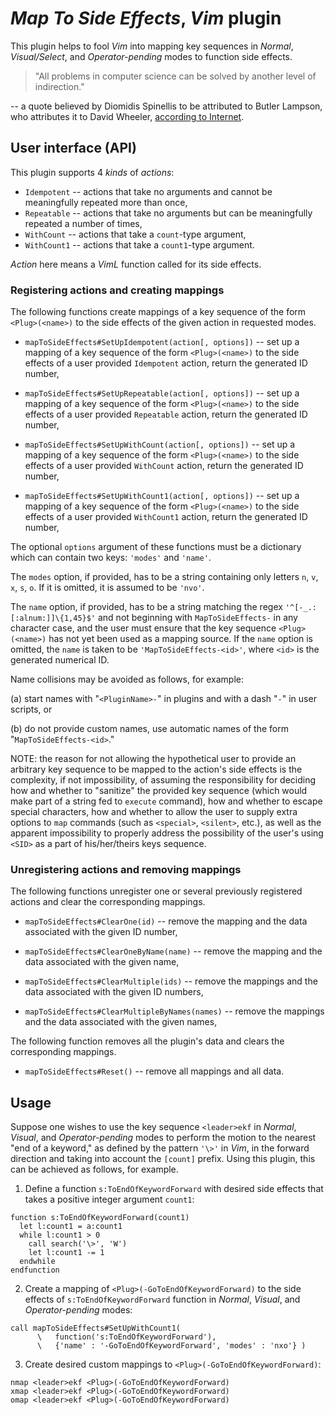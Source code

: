 # *Map To Side Effects*, *Vim* plugin

This plugin helps to fool *Vim* into mapping key sequences in *Normal*,
*Visual/Select*, and *Operator-pending* modes to function side effects.

> "All problems in computer science can be solved by another level
> of indirection."

-- a quote believed by Diomidis Spinellis to be attributed to
Butler Lampson, who attributes it to David Wheeler,
[according to Internet](
  http://www.dmst.aueb.gr/dds/pubs/inbook/beautiful_code/html/Spi07g.html).

## User interface (API)

This plugin supports 4 *kinds* of *actions*:

* `Idempotent` -- actions that take no arguments and cannot be
  meaningfully repeated more than once,
* `Repeatable` -- actions that take no arguments but can be
  meaningfully repeated a number of times,
* `WithCount`  -- actions that take a `count`-type argument,
* `WithCount1` -- actions that take a `count1`-type argument.

*Action* here means a *VimL* function called for its side effects.

### Registering actions and creating mappings

The following functions create mappings of a key sequence of the form
`<Plug>(<name>)` to the side effects of the given action in requested
modes.

* `mapToSideEffects#SetUpIdempotent(action[, options])`
  -- set up a mapping of a key sequence of the form `<Plug>(<name>)` to
  the side effects of a user provided `Idempotent` action, return the
  generated ID number,

* `mapToSideEffects#SetUpRepeatable(action[, options])`
  -- set up a mapping of a key sequence of the form `<Plug>(<name>)` to
  the side effects of a user provided `Repeatable` action, return the
  generated ID number,

* `mapToSideEffects#SetUpWithCount(action[, options])`
  -- set up a mapping of a key sequence of the form `<Plug>(<name>)` to
  the side effects of a user provided `WithCount` action, return the
  generated ID number,

* `mapToSideEffects#SetUpWithCount1(action[, options])`
  -- set up a mapping of a key sequence of the form `<Plug>(<name>)` to
  the side effects of a user provided `WithCount1` action, return the
  generated ID number,

The optional `options` argument of these functions must be a
dictionary which can contain two keys: `'modes'` and `'name'`.

The `modes` option, if provided, has to be a string containing only
letters `n`, `v`, `x`, `s`, `o`.  If it is omitted, it is assumed to be
`'nvo'`.

The `name` option, if provided, has to be a string matching the regex
`'^[-_.:[:alnum:]]\{1,45}$'` and not beginning with `MapToSideEffects-`
in any character case, and the user must ensure that the key sequence
`<Plug>(<name>)` has not yet been used as a mapping source.  If the
`name` option is omitted, the `name` is taken to be
`'MapToSideEffects-<id>'`, where `<id>` is the generated numerical ID.

Name collisions may be avoided as follows, for example:

(a) start names with "`<PluginName>-`" in plugins and with a dash "`-`"
  in user scripts, or

(b) do not provide custom names, use automatic names of the form
  "`MapToSideEffects-<id>`."

NOTE: the reason for not allowing the hypothetical user to provide an
  arbitrary key sequence to be mapped to the action's side effects is the
  complexity, if not impossibility, of assuming the responsibility for
  deciding how and whether to "sanitize" the provided key sequence (which
  would make part of a string fed to `execute` command), how and whether
  to escape special characters, how and whether to allow the user to
  supply extra options to `map` commands (such as `<special>`,
  `<silent>`, etc.), as well as the apparent impossibility to properly
  address the possibility of the user's using `<SID>` as a part of
  his/her/theirs keys sequence.

### Unregistering actions and removing mappings

The following functions unregister one or several previously registered
actions and clear the corresponding mappings.

* `mapToSideEffects#ClearOne(id)`
  -- remove the mapping and the data associated with the given ID number,

* `mapToSideEffects#ClearOneByName(name)`
  -- remove the mapping and the data associated with the given name,

* `mapToSideEffects#ClearMultiple(ids)`
  -- remove the mappings and the data associated with the given ID
  numbers,

* `mapToSideEffects#ClearMultipleByNames(names)`
  -- remove the mappings and the data associated with the given names,

The following function removes all the plugin's data and clears the
corresponding mappings.

* `mapToSideEffects#Reset()`
  -- remove all mappings and all data.

## Usage

Suppose one wishes to use the key sequence `<leader>ekf` in *Normal*,
*Visual*, and *Operator-pending* modes to perform the motion to the
nearest "end of a keyword," as defined by the pattern `'\>'` in *Vim*, in
the forward direction and taking into account the `[count]` prefix.
Using this plugin, this can be achieved as follows, for example.

1. Define a function `s:ToEndOfKeywordForward` with desired side effects
  that takes a positive integer argument `count1`:
  ~~~VimL
  function s:ToEndOfKeywordForward(count1)
    let l:count1 = a:count1
    while l:count1 > 0
      call search('\>', 'W')
      let l:count1 -= 1
    endwhile
  endfunction
  ~~~

2. Create a mapping of `<Plug>(-GoToEndOfKeywordForward)` to the side
  effects of `s:ToEndOfKeywordForward` function in *Normal*, *Visual*,
  and *Operator-pending* modes:
  ~~~VimL
  call mapToSideEffects#SetUpWithCount1(
        \   function('s:ToEndOfKeywordForward'),
        \   {'name' : '-GoToEndOfKeywordForward', 'modes' : 'nxo'} )
  ~~~

3. Create desired custom mappings to `<Plug>(-GoToEndOfKeywordForward)`:
  ~~~VimL
  nmap <leader>ekf <Plug>(-GoToEndOfKeywordForward)
  xmap <leader>ekf <Plug>(-GoToEndOfKeywordForward)
  omap <leader>ekf <Plug>(-GoToEndOfKeywordForward)
  ~~~
